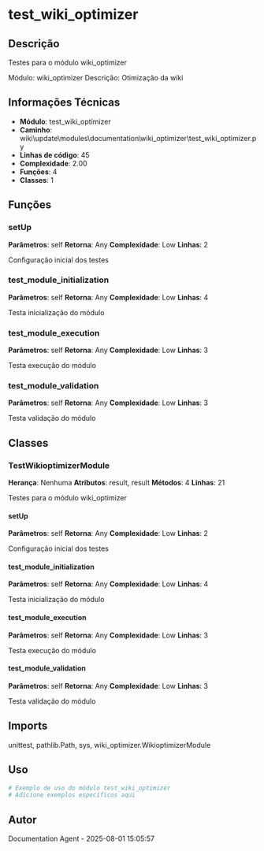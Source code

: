 # test_wiki_optimizer

## Descrição

Testes para o módulo wiki_optimizer

Módulo: wiki_optimizer
Descrição: Otimização da wiki

## Informações Técnicas

- **Módulo**: test_wiki_optimizer
- **Caminho**: wiki\update\modules\documentation\wiki_optimizer\test_wiki_optimizer.py
- **Linhas de código**: 45
- **Complexidade**: 2.00
- **Funções**: 4
- **Classes**: 1

## Funções

### setUp

**Parâmetros**: self
**Retorna**: Any
**Complexidade**: Low
**Linhas**: 2

Configuração inicial dos testes

### test_module_initialization

**Parâmetros**: self
**Retorna**: Any
**Complexidade**: Low
**Linhas**: 4

Testa inicialização do módulo

### test_module_execution

**Parâmetros**: self
**Retorna**: Any
**Complexidade**: Low
**Linhas**: 3

Testa execução do módulo

### test_module_validation

**Parâmetros**: self
**Retorna**: Any
**Complexidade**: Low
**Linhas**: 3

Testa validação do módulo

## Classes

### TestWikioptimizerModule

**Herança**: Nenhuma
**Atributos**: result, result
**Métodos**: 4
**Linhas**: 21

Testes para o módulo wiki_optimizer

#### setUp

**Parâmetros**: self
**Retorna**: Any
**Complexidade**: Low
**Linhas**: 2

Configuração inicial dos testes

#### test_module_initialization

**Parâmetros**: self
**Retorna**: Any
**Complexidade**: Low
**Linhas**: 4

Testa inicialização do módulo

#### test_module_execution

**Parâmetros**: self
**Retorna**: Any
**Complexidade**: Low
**Linhas**: 3

Testa execução do módulo

#### test_module_validation

**Parâmetros**: self
**Retorna**: Any
**Complexidade**: Low
**Linhas**: 3

Testa validação do módulo

## Imports

unittest, pathlib.Path, sys, wiki_optimizer.WikioptimizerModule

## Uso

```python
# Exemplo de uso do módulo test_wiki_optimizer
# Adicione exemplos específicos aqui
```

## Autor

Documentation Agent - 2025-08-01 15:05:57
